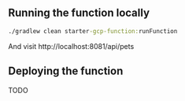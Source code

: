## Running the function locally

```cmd
./gradlew clean starter-gcp-function:runFunction
```

And visit http://localhost:8081/api/pets

## Deploying the function

TODO
